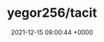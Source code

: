 ---
title: "yegor256/tacit"
link: "https://github.com/yegor256/tacit"
date: "2021-12-15 09:00:44 +0000"
description: "CSS Framework for Dummies, Without Classes"
category: "github"
---